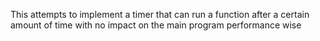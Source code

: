 This attempts to implement a timer that can run a function after a certain amount of time with no impact on the main program performance wise

